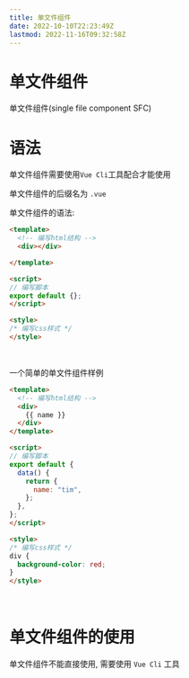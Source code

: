 ```yaml
---
title: 单文件组件
date: 2022-10-10T22:23:49Z
lastmod: 2022-11-16T09:32:58Z
---
```


# 单文件组件

单文件组件(single file component SFC)

# 语法

单文件组件需要使用`Vue Cli`​工具配合才能使用

单文件组件的后缀名为 `.vue`​

单文件组件的语法: 

```html
<template>
  <!-- 编写html结构 -->
  <div></div>

</template>

<script>
// 编写脚本
export default {};
</script>

<style>
/* 编写css样式 */
</style>
```

‍

一个简单的单文件组件样例

```html
<template>
  <!-- 编写html结构 -->
  <div>
    {{ name }}
  </div>
</template>

<script>
// 编写脚本
export default {
  data() {
    return {
      name: "tim",
    };
  },
};
</script>

<style>
/* 编写css样式 */
div {
  background-color: red;
}
</style>

```

‍

# 单文件组件的使用

单文件组件不能直接使用, 需要使用 `Vue Cli` 工具

‍
